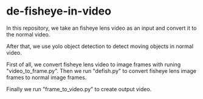 # de-fisheye-in-video

In this repository, we take an fisheye lens video as an input and convert it to the normal video.

After that, we use yolo object detection to detect moving objects in normal video.

First of all, we convert fisheye lens video to image frames with runing "video_to_frame.py". Then we run "defish.py" to convert fisheye lens image frames to normal image frames.

Finally we run "frame_to_video.py" to create output video.

